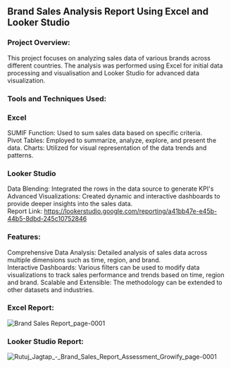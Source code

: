 ## Brand Sales Analysis Report Using Excel and Looker Studio

### Project Overview:
This project focuses on analyzing sales data of various brands across different countries. The analysis was performed using Excel for initial data processing and visualisation and Looker Studio for advanced data visualization.

### Tools and Techniques Used:
### Excel
SUMIF Function: Used to sum sales data based on specific criteria.  
Pivot Tables: Employed to summarize, analyze, explore, and present the data.
Charts: Utilized for visual representation of the data trends and patterns.

### Looker Studio
Data Blending: Integrated the rows in the data source to generate KPI's  
Advanced Visualizations: Created dynamic and interactive dashboards to provide deeper insights into the sales data.  
Report Link: https://lookerstudio.google.com/reporting/a41bb47e-e45b-44b5-8dbd-245c10752846

### Features:
Comprehensive Data Analysis: Detailed analysis of sales data across multiple dimensions such as time, region, and brand.  
Interactive Dashboards: Various filters can be used to modify data visualizations to track sales performance and trends based on time, region and brand.
Scalable and Extensible: The methodology can be extended to other datasets and industries.


### Excel Report:
![Brand Sales Report_page-0001](https://github.com/Rutujjagtap/Brand_Sales_Analysis_Report_Using_Excel_and_Looker_Studio/assets/160335838/1abf7a7e-8f7e-4231-aff2-69c5ebe6e119)

### Looker Studio Report:
![Rutuj_Jagtap_-_Brand_Sales_Report_Assessment_Growify_page-0001](https://github.com/Rutujjagtap/Brand_Sales_Analysis_Report_Using_Excel_and_Looker_Studio/assets/160335838/219252cf-688a-4418-b117-933d5ce4081c)
